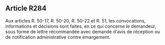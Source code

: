 Article R284
----
Aux articles R. 50-17, R. 50-20, R. 50-22 et R. 51, les convocations,
informations et décisions sont faites, en ce qui concerne le demandeur, sous
forme de lettre recommandée avec demande d'avis de réception ou de notification
administrative contre émargement.
